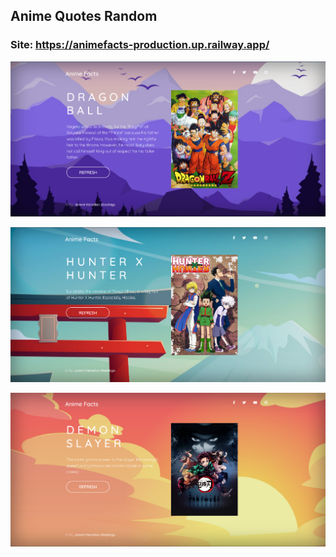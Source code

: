 ## Anime Quotes Random
### Site: https://animefacts-production.up.railway.app/
![img.png](img.png)<p align="center">
![img_1.png](img_1.png)<p align="center">
![img_2.png](img_2.png)


